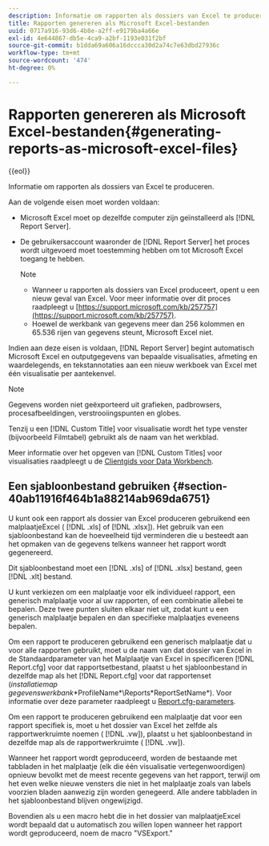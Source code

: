 ```yaml
---
description: Informatie om rapporten als dossiers van Excel te produceren.
title: Rapporten genereren als Microsoft Excel-bestanden
uuid: 0717a916-93d6-4b8e-a2ff-e9179ba4a66e
exl-id: 4e644867-db5e-4ca9-a2bf-1193e031f2bf
source-git-commit: b1dda69a606a16dccca30d2a74c7e63dbd27936c
workflow-type: tm+mt
source-wordcount: '474'
ht-degree: 0%

---
```


# Rapporten genereren als Microsoft Excel-bestanden{#generating-reports-as-microsoft-excel-files}

{{eol}}

Informatie om rapporten als dossiers van Excel te produceren.

Aan de volgende eisen moet worden voldaan:

* Microsoft Excel moet op dezelfde computer zijn geïnstalleerd als [!DNL Report Server].
* De gebruikersaccount waaronder de [!DNL Report Server] het proces wordt uitgevoerd moet toestemming hebben om tot Microsoft Excel toegang te hebben.

   >[!NOTE]
   >
   >
   >
   >
   >    * Wanneer u rapporten als dossiers van Excel produceert, opent u een nieuw geval van Excel. Voor meer informatie over dit proces raadpleegt u [https://support.microsoft.com/kb/257757](https://support.microsoft.com/kb/257757).
   >    * Hoewel de werkbank van gegevens meer dan 256 kolommen en 65.536 rijen van gegevens steunt, Microsoft Excel niet.


Indien aan deze eisen is voldaan, [!DNL Report Server] begint automatisch Microsoft Excel en outputgegevens van bepaalde visualisaties, afmeting en waardelegends, en tekstannotaties aan een nieuw werkboek van Excel met één visualisatie per aantekenvel.

>[!NOTE]
>
>Gegevens worden niet geëxporteerd uit grafieken, padbrowsers, procesafbeeldingen, verstrooiingspunten en globes.

Tenzij u een [!DNL Custom Title] voor visualisatie wordt het type venster (bijvoorbeeld Filmtabel) gebruikt als de naam van het werkblad.

Meer informatie over het opgeven van [!DNL Custom Titles] voor visualisaties raadpleegt u de [Clientgids voor Data Workbench](https://experienceleague.adobe.com/docs/data-workbench/using/client/t-open-ins.html).

## Een sjabloonbestand gebruiken {#section-40ab11916f464b1a88214ab969da6751}

U kunt ook een rapport als dossier van Excel produceren gebruikend een malplaatjeExcel ( [!DNL .xls] of [!DNL .xlsx]). Het gebruik van een sjabloonbestand kan de hoeveelheid tijd verminderen die u besteedt aan het opmaken van de gegevens telkens wanneer het rapport wordt gegenereerd.

Dit sjabloonbestand moet een [!DNL .xls] of [!DNL .xlsx] bestand, geen [!DNL .xlt] bestand.

U kunt verkiezen om een malplaatje voor elk individueel rapport, een generisch malplaatje voor al uw rapporten, of een combinatie allebei te bepalen. Deze twee punten sluiten elkaar niet uit, zodat kunt u een generisch malplaatje bepalen en dan specifieke malplaatjes eveneens bepalen.

Om een rapport te produceren gebruikend een generisch malplaatje dat u voor alle rapporten gebruikt, moet u de naam van dat dossier van Excel in de Standaardparameter van het Malplaatje van Excel in specificeren [!DNL Report.cfg] voor dat rapportsetbestand, plaatst u het sjabloonbestand in dezelfde map als het [!DNL Report.cfg] voor dat rapportenset (*installatiemap gegevenswerkbank*\*ProfileName*\Reports\*ReportSetName*). Voor informatie over deze parameter raadpleegt u [Report.cfg-parameters](../../../../../home/c-rpt-oview/c-rpt-param-ref/c-rpt-param.md#concept-838e59d72d3f4cb29ee15f5c7eb0ceff).

Om een rapport te produceren gebruikend een malplaatje dat voor een rapport specifiek is, moet u het dossier van Excel het zelfde als rapportwerkruimte noemen ( [!DNL .vw]), plaatst u het sjabloonbestand in dezelfde map als de rapportwerkruimte ( [!DNL .vw]).

Wanneer het rapport wordt geproduceerd, worden de bestaande met tabbladen in het malplaatje (elk die één visualisatie vertegenwoordigen) opnieuw bevolkt met de meest recente gegevens van het rapport, terwijl om het even welke nieuwe vensters die niet in het malplaatje zoals van labels voorzien bladen aanwezig zijn worden genegeerd. Alle andere tabbladen in het sjabloonbestand blijven ongewijzigd.

Bovendien als u een macro hebt die in het dossier van malplaatjeExcel wordt bepaald dat u automatisch zou willen lopen wanneer het rapport wordt geproduceerd, noem de macro &quot;VSExport.&quot;
